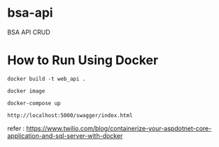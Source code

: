 # bsa-api
BSA API CRUD

# How to Run Using Docker

```
docker build -t web_api .
```

```
docker image
```

```
docker-compose up
```

```
http://localhost:5000/swagger/index.html
```




refer : https://www.twilio.com/blog/containerize-your-aspdotnet-core-application-and-sql-server-with-docker
